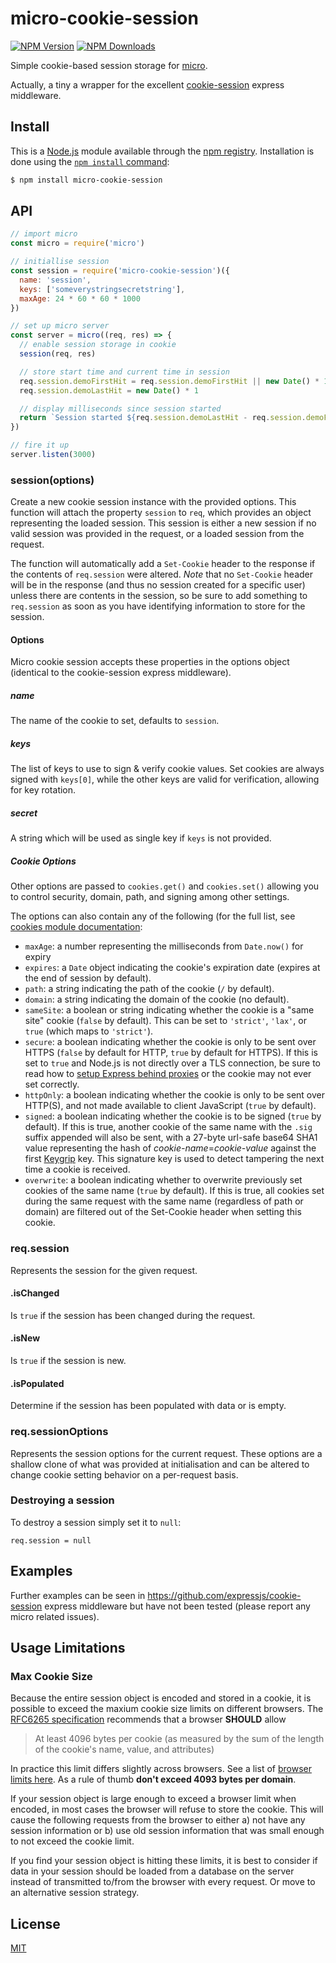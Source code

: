 # micro-cookie-session

[![NPM Version][npm-image]][npm-url]
[![NPM Downloads][downloads-image]][downloads-url]

Simple cookie-based session storage for [micro](https://github.com/zeit/micro).

Actually, a tiny a wrapper for the excellent [cookie-session](https://github.com/expressjs/cookie-session) express middleware.

## Install

This is a [Node.js](https://nodejs.org/en/) module available through the
[npm registry](https://www.npmjs.com/). Installation is done using the
[`npm install` command](https://docs.npmjs.com/getting-started/installing-npm-packages-locally):

```sh
$ npm install micro-cookie-session
```

## API

```js
// import micro
const micro = require('micro')

// initiallise session
const session = require('micro-cookie-session')({
  name: 'session',
  keys: ['someverystringsecretstring'],
  maxAge: 24 * 60 * 60 * 1000
})

// set up micro server
const server = micro((req, res) => {
  // enable session storage in cookie
  session(req, res)

  // store start time and current time in session
  req.session.demoFirstHit = req.session.demoFirstHit || new Date() * 1
  req.session.demoLastHit = new Date() * 1

  // display milliseconds since session started
  return `Session started ${req.session.demoLastHit - req.session.demoFirstHit}ms ago`
})

// fire it up
server.listen(3000)
```

### session(options)

Create a new cookie session instance with the provided options. This function
will attach the property `session` to `req`, which provides an object representing
the loaded session. This session is either a new session if no valid session was
provided in the request, or a loaded session from the request.

The function will automatically add a `Set-Cookie` header to the response if the
contents of `req.session` were altered. _Note_ that no `Set-Cookie` header will be
in the response (and thus no session created for a specific user) unless there are
contents in the session, so be sure to add something to `req.session` as soon as
you have identifying information to store for the session.

#### Options

Micro cookie session accepts these properties in the options object (identical to
the cookie-session express middleware).

##### name

The name of the cookie to set, defaults to `session`.

##### keys

The list of keys to use to sign & verify cookie values. Set cookies are always
signed with `keys[0]`, while the other keys are valid for verification, allowing
for key rotation.

##### secret

A string which will be used as single key if `keys` is not provided.

##### Cookie Options

Other options are passed to `cookies.get()` and `cookies.set()` allowing you
to control security, domain, path, and signing among other settings.

The options can also contain any of the following (for the full list, see
[cookies module documentation](https://www.npmjs.org/package/cookies#readme):

  - `maxAge`: a number representing the milliseconds from `Date.now()` for expiry
  - `expires`: a `Date` object indicating the cookie's expiration date (expires at the end of session by default).
  - `path`: a string indicating the path of the cookie (`/` by default).
  - `domain`: a string indicating the domain of the cookie (no default).
  - `sameSite`: a boolean or string indicating whether the cookie is a "same site" cookie (`false` by default). This can be set to `'strict'`, `'lax'`, or `true` (which maps to `'strict'`).
  - `secure`: a boolean indicating whether the cookie is only to be sent over HTTPS (`false` by default for HTTP, `true` by default for HTTPS). If this is set to `true` and Node.js is not directly over a TLS connection, be sure to read how to [setup Express behind proxies](https://expressjs.com/en/guide/behind-proxies.html) or the cookie may not ever set correctly.
  - `httpOnly`: a boolean indicating whether the cookie is only to be sent over HTTP(S), and not made available to client JavaScript (`true` by default).
  - `signed`: a boolean indicating whether the cookie is to be signed (`true` by default). If this is true, another cookie of the same name with the `.sig` suffix appended will also be sent, with a 27-byte url-safe base64 SHA1 value representing the hash of _cookie-name_=_cookie-value_ against the first [Keygrip](https://github.com/expressjs/keygrip) key. This signature key is used to detect tampering the next time a cookie is received.
  - `overwrite`: a boolean indicating whether to overwrite previously set cookies of the same name (`true` by default). If this is true, all cookies set during the same request with the same name (regardless of path or domain) are filtered out of the Set-Cookie header when setting this cookie.

### req.session

Represents the session for the given request.

#### .isChanged

Is `true` if the session has been changed during the request.

#### .isNew

Is `true` if the session is new.

#### .isPopulated

Determine if the session has been populated with data or is empty.

### req.sessionOptions

Represents the session options for the current request. These options are a
shallow clone of what was provided at initialisation and can be
altered to change cookie setting behavior on a per-request basis.

### Destroying a session

To destroy a session simply set it to `null`:

```
req.session = null
```

## Examples

Further examples can be seen in https://github.com/expressjs/cookie-session
express middleware but have not been tested (please report any micro related issues).

## Usage Limitations

### Max Cookie Size

Because the entire session object is encoded and stored in a cookie, it is
possible to exceed the maxium cookie size limits on different browsers. The
[RFC6265 specification](https://tools.ietf.org/html/rfc6265#section-6.1)
recommends that a browser **SHOULD** allow

> At least 4096 bytes per cookie (as measured by the sum of the length of
> the cookie's name, value, and attributes)

In practice this limit differs slightly across browsers. See a list of
[browser limits here](http://browsercookielimits.squawky.net/). As a rule
of thumb **don't exceed 4093 bytes per domain**.

If your session object is large enough to exceed a browser limit when encoded,
in most cases the browser will refuse to store the cookie. This will cause the
following requests from the browser to either a) not have any session
information or b) use old session information that was small enough to not
exceed the cookie limit.

If you find your session object is hitting these limits, it is best to
consider if  data in your session should be loaded from a database on the
server instead of transmitted to/from the browser with every request. Or
move to an alternative session strategy.

## License

[MIT](LICENSE)

[npm-image]: https://img.shields.io/npm/v/micro-cookie-session.svg
[npm-url]: https://npmjs.org/package/micro-cookie-session
[downloads-image]: https://img.shields.io/npm/dm/micro-cookie-session.svg
[downloads-url]: https://npmjs.org/package/micro-cookie-session
